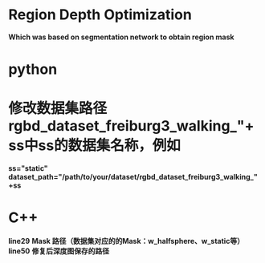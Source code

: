 # Region Depth Optimization #
**Which was based on segmentation network to obtain region mask**

# python #

# 修改数据集路径rgbd_dataset_freiburg3_walking_"+ss中ss的数据集名称，例如 #
**ss="static" dataset_path="/path/to/your/dataset/rgbd_dataset_freiburg3_walking_"+ss**

# C++ #

**line29**
  **Mask 路径（数据集对应的的Mask：w_halfsphere、w_static等）**
**line50**
  **修复后深度图保存的路径**


